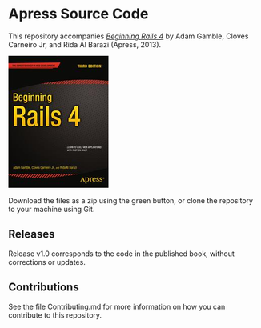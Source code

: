 # Apress Source Code

This repository accompanies [*Beginning Rails 4*](http://www.apress.com/9781430260349) by Adam Gamble, Cloves Carneiro Jr, and Rida Al Barazi (Apress, 2013).

![Cover image](9781430260349.jpg)

Download the files as a zip using the green button, or clone the repository to your machine using Git.

## Releases

Release v1.0 corresponds to the code in the published book, without corrections or updates.

## Contributions

See the file Contributing.md for more information on how you can contribute to this repository.
